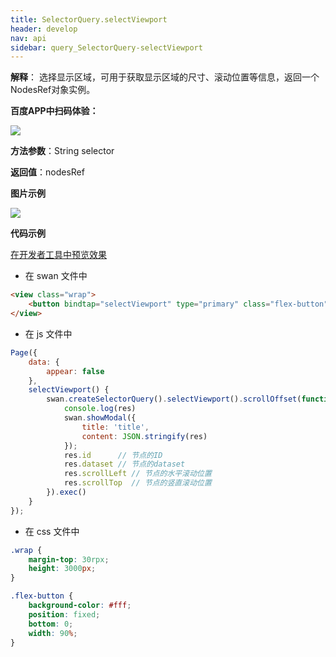 ```yaml
---
title: SelectorQuery.selectViewport 
header: develop
nav: api
sidebar: query_SelectorQuery-selectViewport 
---
```

 
 

**解释**： 选择显示区域，可用于获取显示区域的尺寸、滚动位置等信息，返回一个NodesRef对象实例。

**百度APP中扫码体验：**

<img src="https://b.bdstatic.com/miniapp/assets/images/doc_demo/fragment_selectViewport.png"  class="demo-qrcode-image" />

**方法参数**：String selector

**返回值**：nodesRef

**图片示例**

<div class="m-doc-custom-examples">
    <div class="m-doc-custom-examples-correct">
        <img src="https://b.bdstatic.com/miniapp/images/selectViewport.gif">
    </div>
    <div class="m-doc-custom-examples-correct">
        <img src=" ">
    </div>
    <div class="m-doc-custom-examples-correct">
        <img src=" ">
    </div>     
</div>

**代码示例**

<a href="swanide://fragment/4fdca56adf0b81326bd4f838a5af4da51575002109257" title="在开发者工具中预览效果" target="_self">在开发者工具中预览效果</a>

* 在 swan 文件中

```html
<view class="wrap">
    <button bindtap="selectViewport" type="primary" class="flex-button">滑动界面并点击获取窗口可视区域信息</button>
</view>
```

* 在 js 文件中

```js
Page({
    data: {
        appear: false
    },
    selectViewport() {
        swan.createSelectorQuery().selectViewport().scrollOffset(function(res){
            console.log(res)
            swan.showModal({
                title: 'title',
                content: JSON.stringify(res)
            });
            res.id      // 节点的ID
            res.dataset // 节点的dataset
            res.scrollLeft // 节点的水平滚动位置
            res.scrollTop  // 节点的竖直滚动位置
        }).exec()
    }
});
```

* 在 css 文件中

```css
.wrap {
    margin-top: 30rpx;
    height: 3000px;
}

.flex-button {
    background-color: #fff;
    position: fixed;
    bottom: 0;
    width: 90%;
}
```
